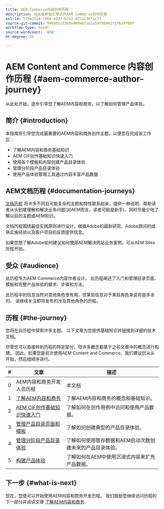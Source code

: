 ```yaml
---
title: AEM Commerce内容创作历程
description: 在此处开始引导式的AEM Commerce创作历程
exl-id: 155a2534-746d-4237-b7e2-9212c36fac7f
source-git-commit: 940a01cd3b9e4804bfab1a5970699271f624f087
workflow-type: tm+mt
source-wordcount: '458'
ht-degree: 5%

---
```


# AEM Content and Commerce 内容创作历程 {#aem-commerce-author-journey}

从此处开始，逐步引导您了解AEM内容和商务，以了解如何管理产品体验。

## 简介 {#introduction}

本指南将引导您完成最重要的AEM内容和商务创作主题，以便您在完成该工作后：

* 了解AEM内容和商务基础知识
* AEM CIF创作基础知识快速入门
* 使用各个模板和内容创建产品目录体验
* 管理分阶段产品目录体验
* 使用产品体验管理工具通过内容丰富产品数据

## AEM文档历程 {#documentation-journeys}

[文档历程](/help/journey-documentation/documentation-journeys.md) 将许多不同且可能复杂的主题和特性联系起来，提供一种说明，帮助读者从头到尾理解和解决业务问题(对AEM而言，读者可能是新手)，同时尽量少地了解以前的主题或AEM知识。

文档历程围绕最佳实践原则进行设计，根据Adobe的最新研究、Adobe顾问的成熟实施经验以及客户项目的反馈提供信息。

如果您想了解Adobe如何建议如何使用AEM解决网站业务案例，可从AEM Sites历程开始。

## 受众 {#audience}

此历程专为AEM Commerce内容作者设计。 此历程阐述了入门和管理目录页面、模板和完整产品体验的要求、步骤和方法。

此历程中的信息当然对其他角色很有用，但某些信息对于某些角色来说将是多余的。 请继续关注即将发布的涉及其他角色的历程。

## 历程 {#the-journey}

您将在此历程中探索许多主题。 以下文章为您提供基础知识并链接到详细的技术文档。

尽管您可以直接转到历程的特定部分，但许多概念都基于之前文章中的概念进行构建。 因此，如果您是初次使用AEM Content and Commerce，我们建议您从头开始，然后按顺序进行。

| # | 文章 | 描述 |
|---|---|---|
| 0 | AEM内容和商务开发人员历程 | 本文档 |
| 1 | [了解AEM内容和商务](/help/commerce-cloud/introduction.md) | 了解AEM内容和商务的概念和基础知识。 |
| 2 | [AEM CIF创作基础知识快速入门](getting-started.md) | 了解如何在创作用例中访问和使用产品数据。 |
| 3 | [管理产品目录页面和模板](catalog-templates.md) | 了解如何创建典型的产品目录体验。 |
| 4 | [管理分阶段产品目录体验](staged-catalog.md) | 了解如何使用暂存数据和AEM启动次数创建未来的产品目录体验。 |
| 5 | [构建产品体验](product-experience-management.md) | 了解如何在AEM中使用沉浸式内容来扩充产品数据。 |

## 下一步 {#what-is-next}

现在，您便可以开始使用AEM内容和商务开发历程。 我们鼓励您继续访问历程的下一部分并阅读文章 [了解AEM内容和商务](/help/commerce-cloud/introduction.md).

